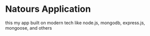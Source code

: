 # Natours Application

this my app built on modern tech like node.js, mongodb, express.js, mongoose, and others
